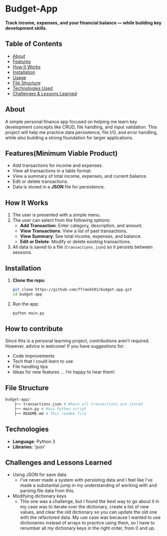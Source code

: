 # Budget-App
 **Track income, expenses, and your financial balance — while building key development skills.**

## Table of Contents
- [About](#about)
- [Features](#features)
- [How It Works](#how-it-works)
- [Installation](#installation)
- [Usage](#usage)
- [File Structure](#file-structure)
- [Technologies Used](#technologies-used)
- [Challenges & Lessons Learned](#challenges-and-lessons-learned)

## About
 A simple personal finance app focused on helping me learn key development concepts like CRUD, file handling, and input validation. This project will help me practice data persistence, file I/O, and error handling, while also building a strong foundation for larger applications.

## Features(Minimum Viable Product)
- Add transactions for income and expenses.
- View all transactions in a table format.
- View a summary of total income, expenses, and current balance.
- Edit or delete transactions.
- Data is stored in a **JSON** file for persistence.

## How It Works
1. The user is presented with a simple menu.
2. The user can select from the following options: 
   - **Add Transaction**: Enter category, description, and amount.
   - **View Transactions**: View a list of past transactions.
   - **View Summary**: See total income, expenses, and balance.
   - **Edit or Delete**: Modify or delete existing transactions.
3. All data is saved to a file (`transactions.json`) so it persists between sessions.

## Installation
1. **Clone the repo**:
   ```bash
   git clone https://github.com/ffreed101/budget-app.git
   cd budget-app
   ```
2. Run the app:
   ```bash
   python main.py
   ```

## How to contribute
Since this is a personal learning project, contributions aren’t required. However, advice is welcome! If you have suggestions for:

 - Code improvements
 - Tech that I could learn to use
 - File handling tips
 - Ideas for new features
 ... I’m happy to hear them!


## File Structure
 ```bash
 budget-app/ 
     ├── transactions.json # Where all transactions are stored 
     ├── main.py # Main Python script 
     ├── README.md # This readme file
 ```
## Technologies
- **Language**: Python 3
- **Libraries**: 'json'

## Challenges and Lessons Learned
 - Using JSON for save data
   - I've never made a system with persisting data and I feel like I've made a substantial jump in my understanding of working with and parsing file data from this.
 - Modifying dictionary keys
   - This one was a challenge, but I found the best way to go about it in my case was to iterate over the dictionary, create a list of new values, and clear the old dictionary so you can update the old one with the refactored data. My use case was because I wanted to use dictionaries instead of arrays to practice using them, so I have to renumber all my dictionary keys in the right order, from 0 and up.